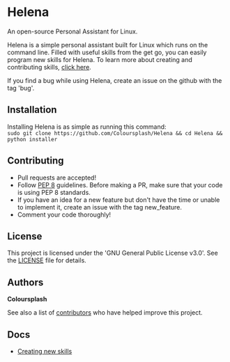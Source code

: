 # Helena

An open-source Personal Assistant for Linux.

Helena is a simple personal assistant built for Linux which runs on the command line. Filled with useful skills from the get go, you can easily program new skills for Helena. To learn more about creating and contributing skills, [click here](https://github.com/Coloursplash/Helena/blob/main/docs/creating-skills.md).

If you find a bug while using Helena, create an issue on the github with the tag 'bug'.

## Installation

Installing Helena is as simple as running this command: \
`sudo git clone https://github.com/Coloursplash/Helena && cd Helena && python installer`

## Contributing

* Pull requests are accepted!
* Follow [PEP 8](https://www.python.org/dev/peps/pep-0008/) guidelines. Before making a PR, make sure that your code is using PEP 8 standards.
* If you have an idea for a new feature but don't have the time or unable to implement it, create an issue with the tag new_feature.
* Comment your code thoroughly!

## License

This project is licensed under the 'GNU General Public License v3.0'. See the [LICENSE](LICENSE) file for details.

## Authors

**Coloursplash**

See also a list of [contributors](https://github.com/Coloursplash/Helena/graphs/contributors) who have helped improve this project.

## Docs

* [Creating new skills](https://github.com/Coloursplash/Helena/blob/main/docs/creating-skills.md)
